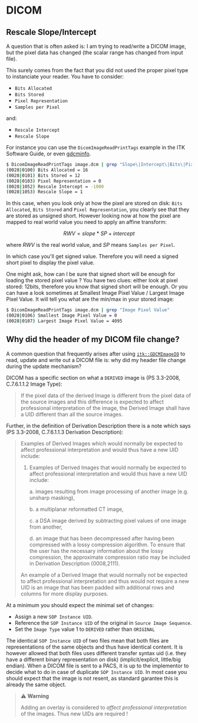 # DICOM

## Rescale Slope/Intercept

A question that is often asked is: I am trying to read/write a DICOM image,
but the pixel data has changed (the scalar range has changed from input file).

This surely comes from the fact that you did not used the proper
pixel type to instanciate your reader. You have to consider:

- `Bits Allocated`
- `Bits Stored`
- `Pixel Representation`
- `Samples per Pixel`

and:

- `Rescale Intercept`
- `Rescale Slope`

For instance you can use the `DicomImageReadPrintTags` example in the
ITK Software Guide, or even [gdcminfo](https://manpages.ubuntu.com/manpages/jammy/man1/gdcminfo.1.html).

```bash
$ DicomImageReadPrintTags image.dcm | grep "Slope\|Intercept\|Bits\|Pixel Rep"
(0028|0100) Bits Allocated = 16
(0028|0101) Bits Stored = 12
(0028|0103) Pixel Representation = 0
(0028|1052) Rescale Intercept = -1000
(0028|1053) Rescale Slope = 1
```

In this case, when you look only at how the pixel are stored on disk:
`Bits Allocated`, `Bits Stored` and `Pixel Representation`, you clearly
see that they are stored as unsigned short. However looking now at how
the pixel are mapped to real world value you need to apply an affine
transform:

$$RWV = slope * SP + intercept$$

where $RWV$ is the real world value, and $SP$ means `Samples per Pixel`.

In which case you'll get signed value. Therefore you will need a signed
short pixel to display the pixel value.

One might ask, how can I be sure that signed short will be enough for
loading the stored pixel value ? You have two clues: either look at
pixel stored: 12bits, therefore you know that signed short will be
enough. Or you can have a look sometimes at Smallest Image Pixel Value /
Largest Image Pixel Value. It will tell you what are the min/max in your
stored image:

```bash
$ DicomImageReadPrintTags image.dcm | grep "Image Pixel Value"
(0028|0106) Smallest Image Pixel Value = 0
(0028|0107) Largest Image Pixel Value = 4095
```

## Why did the header of my DICOM file change?

A common question that frequently arises after using
[`itk::GDCMImageIO`](https://docs.itk.org/projects/doxygen/en/stable/classitk_1_1GDCMImageIO.html)
to read, update and write out a DICOM file is: why did my header file
change during the update mechanism?

DICOM has a specific section on what a `DERIVED` image is (PS
3.3-2008, C.7.6.1.1.2 Image Type):

> If the pixel data of the derived Image is different from the pixel
> data of the source images and this difference is expected to affect
> professional interpretation of the image, the Derived Image shall have
> a UID different than all the source images.

Further, in the definition of Derivation Description there is a note
which says (PS 3.3-2008, C.7.6.1.1.3 Derivation Description):

> Examples of Derived Images which would normally be expected to affect
> professional interpretation and would thus have a new UID include:
>
> 1. Examples of Derived Images that would normally be expected to
>    affect professional interpretation and would thus have a new UID
>    include:
>
>    a. images resulting from image processing of another image (e.g. unsharp
>       masking),
>
>    b. a multiplanar reformatted CT image,
>
>    c. a DSA image derived by subtracting pixel values of one image from
>       another,
>
>    d. an image that has been decompressed after having been compressed with
>       a lossy compression algorithm. To ensure that the user has the
>       necessary information about the lossy compression, the approximate
>       compression ratio may be included in Derivation Description
>       (0008,2111).
>
> An example of a Derived Image that would normally not be expected to affect
> professional interpretation and thus would not require a new UID is an image
> that has been padded with additional rows and columns for more display
> purposes.

At a minimum you should expect the minimal set of changes:

- Assign a new `SOP Instance UID`.
- Reference the `SOP Instance UID` of the original in
 `Source Image Sequence`.
- Set the `Image Type` value 1 to `DERIVED` rather than `ORIGINAL`

The identical `SOP Instance UID` of two files mean that both files are
representations of the same objects and thus have identical content. It
is however allowed that both files uses different transfer syntax uid
(i.e. they have a different binary representation on disk)
(implicit/explicit, little/big endian). When a DICOM file is sent to a
PACS, it is up to the implementor to decide what to do in case of
duplicate `SOP Instance UID`. In most case you should expect that the
image is not resent, as standard garantee this is already the same
object.

> ⚠️ **Warning**
>
> Adding an overlay is considered to *affect professional
> interpretation* of the images. Thus new UIDs are required !
